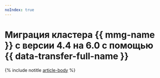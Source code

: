 ```yaml
---
noIndex: true
---
```


# Миграция кластера {{ mmg-name }} с версии 4.4 на 6.0 c помощью {{ data-transfer-full-name }}

{% include notitle [article-body](../../_tutorials/dataplatform/datatransfer/mongodb-versions.md) %}
